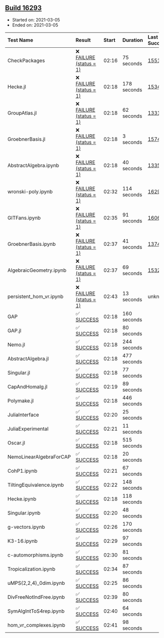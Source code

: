 ## [Build 16293](https://oscarci.mathematik.uni-kl.de/job/oscar/16293/)

* Started on: 2021-03-05
* Ended on: 2021-03-05

| Test Name    | Result | Start | Duration | Last Success | First Failure |
|:-------------|:-------|:------|:---------|:-------------|:--------------|
| CheckPackages | ❌ [FAILURE (status = 1)](https://oscarci.mathematik.uni-kl.de/job/oscar/16293/artifact/logs/build-16293/CheckPackages.log) | 02:16 | 75 seconds | [15514](https://oscarci.mathematik.uni-kl.de/job/oscar/15514/) | [15515](https://oscarci.mathematik.uni-kl.de/job/oscar/15515/) |
| Hecke.jl | ❌ [FAILURE (status = 1)](https://oscarci.mathematik.uni-kl.de/job/oscar/16293/artifact/logs/build-16293/Hecke.jl.log) | 02:18 | 178 seconds | [15344](https://oscarci.mathematik.uni-kl.de/job/oscar/15344/) | [15348](https://oscarci.mathematik.uni-kl.de/job/oscar/15348/) |
| GroupAtlas.jl | ❌ [FAILURE (status = 1)](https://oscarci.mathematik.uni-kl.de/job/oscar/16293/artifact/logs/build-16293/GroupAtlas.jl.log) | 02:18 | 62 seconds | [13311](https://oscarci.mathematik.uni-kl.de/job/oscar/13311/) | [13312](https://oscarci.mathematik.uni-kl.de/job/oscar/13312/) |
| GroebnerBasis.jl | ❌ [FAILURE (status = 1)](https://oscarci.mathematik.uni-kl.de/job/oscar/16293/artifact/logs/build-16293/GroebnerBasis.jl.log) | 02:18 | 3 seconds | [15745](https://oscarci.mathematik.uni-kl.de/job/oscar/15745/) | [15746](https://oscarci.mathematik.uni-kl.de/job/oscar/15746/) |
| AbstractAlgebra.ipynb | ❌ [FAILURE (status = 1)](https://oscarci.mathematik.uni-kl.de/job/oscar/16293/artifact/logs/build-16293/AbstractAlgebra.ipynb.log) | 02:18 | 40 seconds | [13355](https://oscarci.mathematik.uni-kl.de/job/oscar/13355/) | [13356](https://oscarci.mathematik.uni-kl.de/job/oscar/13356/) |
| wronski-poly.ipynb | ❌ [FAILURE (status = 1)](https://oscarci.mathematik.uni-kl.de/job/oscar/16293/artifact/logs/build-16293/wronski-poly.ipynb.log) | 02:32 | 114 seconds | [16291](https://oscarci.mathematik.uni-kl.de/job/oscar/16291/) | [16292](https://oscarci.mathematik.uni-kl.de/job/oscar/16292/) |
| GITFans.ipynb | ❌ [FAILURE (status = 1)](https://oscarci.mathematik.uni-kl.de/job/oscar/16293/artifact/logs/build-16293/GITFans.ipynb.log) | 02:35 | 91 seconds | [16068](https://oscarci.mathematik.uni-kl.de/job/oscar/16068/) | [16069](https://oscarci.mathematik.uni-kl.de/job/oscar/16069/) |
| GroebnerBasis.ipynb | ❌ [FAILURE (status = 1)](https://oscarci.mathematik.uni-kl.de/job/oscar/16293/artifact/logs/build-16293/GroebnerBasis.ipynb.log) | 02:37 | 41 seconds | [13748](https://oscarci.mathematik.uni-kl.de/job/oscar/13748/) | [13749](https://oscarci.mathematik.uni-kl.de/job/oscar/13749/) |
| AlgebraicGeometry.ipynb | ❌ [FAILURE (status = 1)](https://oscarci.mathematik.uni-kl.de/job/oscar/16293/artifact/logs/build-16293/AlgebraicGeometry.ipynb.log) | 02:37 | 69 seconds | [15322](https://oscarci.mathematik.uni-kl.de/job/oscar/15322/) | [15323](https://oscarci.mathematik.uni-kl.de/job/oscar/15323/) |
| persistent_hom_vr.ipynb | ❌ [FAILURE (status = 1)](https://oscarci.mathematik.uni-kl.de/job/oscar/16293/artifact/logs/build-16293/persistent_hom_vr.ipynb.log) | 02:43 | 13 seconds | unknown | unknown |
| GAP | ✅ [SUCCESS](https://oscarci.mathematik.uni-kl.de/job/oscar/16293/artifact/logs/build-16293/GAP.log) | 02:18 | 160 seconds |  |  |
| GAP.jl | ✅ [SUCCESS](https://oscarci.mathematik.uni-kl.de/job/oscar/16293/artifact/logs/build-16293/GAP.jl.log) | 02:18 | 80 seconds |  |  |
| Nemo.jl | ✅ [SUCCESS](https://oscarci.mathematik.uni-kl.de/job/oscar/16293/artifact/logs/build-16293/Nemo.jl.log) | 02:18 | 244 seconds |  |  |
| AbstractAlgebra.jl | ✅ [SUCCESS](https://oscarci.mathematik.uni-kl.de/job/oscar/16293/artifact/logs/build-16293/AbstractAlgebra.jl.log) | 02:18 | 477 seconds |  |  |
| Singular.jl | ✅ [SUCCESS](https://oscarci.mathematik.uni-kl.de/job/oscar/16293/artifact/logs/build-16293/Singular.jl.log) | 02:18 | 77 seconds |  |  |
| CapAndHomalg.jl | ✅ [SUCCESS](https://oscarci.mathematik.uni-kl.de/job/oscar/16293/artifact/logs/build-16293/CapAndHomalg.jl.log) | 02:19 | 89 seconds |  |  |
| Polymake.jl | ✅ [SUCCESS](https://oscarci.mathematik.uni-kl.de/job/oscar/16293/artifact/logs/build-16293/Polymake.jl.log) | 02:18 | 446 seconds |  |  |
| JuliaInterface | ✅ [SUCCESS](https://oscarci.mathematik.uni-kl.de/job/oscar/16293/artifact/logs/build-16293/JuliaInterface.log) | 02:20 | 25 seconds |  |  |
| JuliaExperimental | ✅ [SUCCESS](https://oscarci.mathematik.uni-kl.de/job/oscar/16293/artifact/logs/build-16293/JuliaExperimental.log) | 02:21 | 11 seconds |  |  |
| Oscar.jl | ✅ [SUCCESS](https://oscarci.mathematik.uni-kl.de/job/oscar/16293/artifact/logs/build-16293/Oscar.jl.log) | 02:18 | 515 seconds |  |  |
| NemoLinearAlgebraForCAP | ✅ [SUCCESS](https://oscarci.mathematik.uni-kl.de/job/oscar/16293/artifact/logs/build-16293/NemoLinearAlgebraForCAP.log) | 02:18 | 20 seconds |  |  |
| CohP1.ipynb | ✅ [SUCCESS](https://oscarci.mathematik.uni-kl.de/job/oscar/16293/artifact/logs/build-16293/CohP1.ipynb.log) | 02:21 | 67 seconds |  |  |
| TiltingEquivalence.ipynb | ✅ [SUCCESS](https://oscarci.mathematik.uni-kl.de/job/oscar/16293/artifact/logs/build-16293/TiltingEquivalence.ipynb.log) | 02:22 | 148 seconds |  |  |
| Hecke.ipynb | ✅ [SUCCESS](https://oscarci.mathematik.uni-kl.de/job/oscar/16293/artifact/logs/build-16293/Hecke.ipynb.log) | 02:18 | 118 seconds |  |  |
| Singular.ipynb | ✅ [SUCCESS](https://oscarci.mathematik.uni-kl.de/job/oscar/16293/artifact/logs/build-16293/Singular.ipynb.log) | 02:20 | 48 seconds |  |  |
| g-vectors.ipynb | ✅ [SUCCESS](https://oscarci.mathematik.uni-kl.de/job/oscar/16293/artifact/logs/build-16293/g-vectors.ipynb.log) | 02:26 | 170 seconds |  |  |
| K3-16.ipynb | ✅ [SUCCESS](https://oscarci.mathematik.uni-kl.de/job/oscar/16293/artifact/logs/build-16293/K3-16.ipynb.log) | 02:29 | 97 seconds |  |  |
| c-automorphisms.ipynb | ✅ [SUCCESS](https://oscarci.mathematik.uni-kl.de/job/oscar/16293/artifact/logs/build-16293/c-automorphisms.ipynb.log) | 02:30 | 81 seconds |  |  |
| Tropicalization.ipynb | ✅ [SUCCESS](https://oscarci.mathematik.uni-kl.de/job/oscar/16293/artifact/logs/build-16293/Tropicalization.ipynb.log) | 02:34 | 87 seconds |  |  |
| uMPS(2,2,4)_0dim.ipynb | ✅ [SUCCESS](https://oscarci.mathematik.uni-kl.de/job/oscar/16293/artifact/logs/build-16293/uMPS-2-2-4-_0dim.ipynb.log) | 02:25 | 86 seconds |  |  |
| DivFreeNotIndFree.ipynb | ✅ [SUCCESS](https://oscarci.mathematik.uni-kl.de/job/oscar/16293/artifact/logs/build-16293/DivFreeNotIndFree.ipynb.log) | 02:39 | 80 seconds |  |  |
| SymAlgIntToS4rep.ipynb | ✅ [SUCCESS](https://oscarci.mathematik.uni-kl.de/job/oscar/16293/artifact/logs/build-16293/SymAlgIntToS4rep.ipynb.log) | 02:40 | 64 seconds |  |  |
| hom_vr_complexes.ipynb | ✅ [SUCCESS](https://oscarci.mathematik.uni-kl.de/job/oscar/16293/artifact/logs/build-16293/hom_vr_complexes.ipynb.log) | 02:41 | 98 seconds |  |  |
